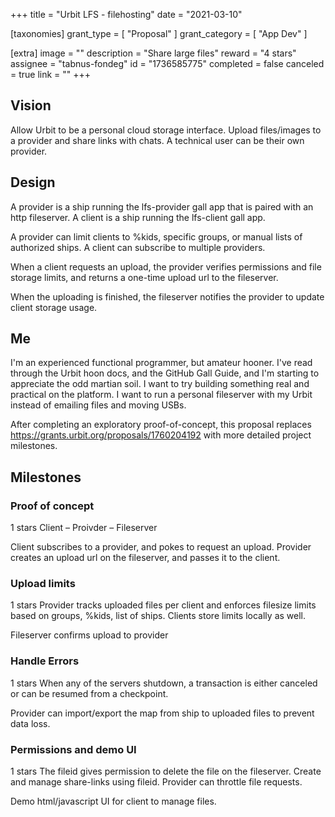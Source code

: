 +++
title = "Urbit LFS - filehosting"
date = "2021-03-10"

[taxonomies]
grant_type = [ "Proposal" ]
grant_category = [ "App Dev" ]

[extra]
image = ""
description = "Share large files"
reward = "4 stars"
assignee = "tabnus-fondeg"
id = "1736585775"
completed = false
canceled = true
link = ""
+++

## Vision

Allow Urbit to be a personal cloud storage interface. Upload files/images to a provider and share links with chats. A technical user can be their own provider.

## Design

A provider is a ship running the lfs-provider gall app that is paired with an http fileserver. A client is a ship running the lfs-client gall app.

A provider can limit clients to %kids, specific groups, or manual lists of authorized ships. A client can subscribe to multiple providers.

When a client requests an upload, the provider verifies permissions and file storage limits, and returns a one-time upload url to the fileserver.

When the uploading is finished, the fileserver notifies the provider to update client storage usage.

## Me

I'm an experienced functional programmer, but amateur hooner. I've read through the Urbit hoon docs, and the GitHub Gall Guide, and I'm starting to appreciate the odd martian soil. I want to try building something real and practical on the platform. I want to run a personal fileserver with my Urbit instead of emailing files and moving USBs.

After completing an exploratory proof-of-concept, this proposal replaces https://grants.urbit.org/proposals/1760204192 with more detailed project milestones.

## Milestones

### Proof of concept

1 stars
Client – Proivder – Fileserver

Client subscribes to a provider, and pokes to request an upload. Provider creates an upload url on the fileserver, and passes it to the client.

### Upload limits

1 stars
Provider tracks uploaded files per client and enforces filesize limits based on groups, %kids, list of ships. Clients store limits locally as well.

Fileserver confirms upload to provider

### Handle Errors

1 stars
When any of the servers shutdown, a transaction is either canceled or can be resumed from a checkpoint.

Provider can import/export the map from ship to uploaded files to prevent data loss.

### Permissions and demo UI

1 stars
The fileid gives permission to delete the file on the fileserver. Create and manage share-links using fileid. Provider can throttle file requests.

Demo html/javascript UI for client to manage files.
